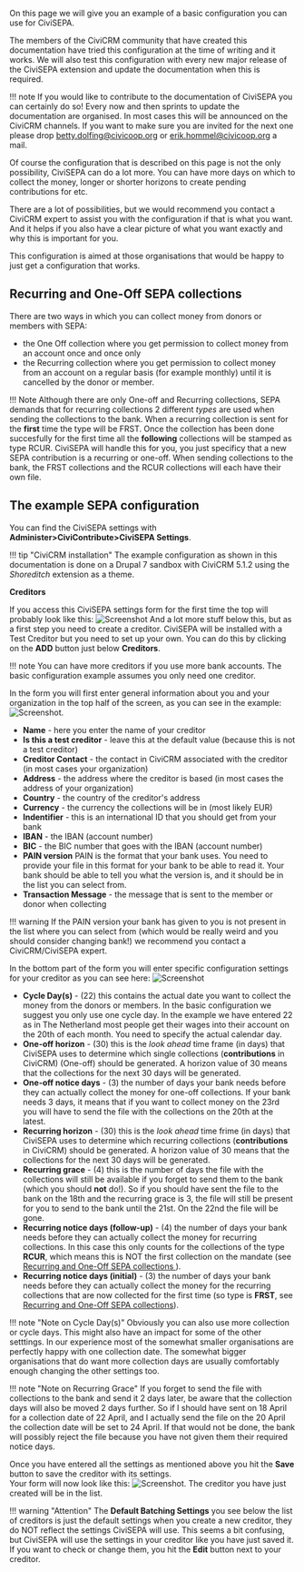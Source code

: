 On this page we will give you an example of a basic configuration you can use for CiviSEPA.

The members of the CiviCRM community that have created this documentation have tried this configuration at the time of writing and it works. We will also test this configuration with every new major release of the CiviSEPA extension and update the documentation when this is required.

!!! note
    If you would like to contribute to the documentation of CiviSEPA you can certainly do so! Every  now and then sprints to update the documentation are organised. In most cases this will be announced on the CiviCRM channels. If you want to make sure you are invited for the next one please drop [betty.dolfing@civicoop.org](mailto:betty.dolfing@civicoop.org) or [erik.hommel@civicoop.org](mailto:erik.hommel@civicoop.org) a mail.
    
Of course the configuration that is described on this page is not the only possibility, CiviSEPA can do a lot more. 
You can have more days on which to collect the money, longer or shorter horizons to create pending contributions for etc. 

There are a lot of possibilities, but we would recommend you contact a CiviCRM expert to assist you with the configuration if that is what you want.
And it helps if you also have a clear picture of what you want exactly and why this is important for you.

This configuration is aimed at those organisations that would be happy to just get a configuration that works.

## Recurring and One-Off SEPA collections
There are two ways in which you can collect money from donors or members with SEPA:

* the One Off collection where you get permission to collect money from an account once and once only
* the Recurring collection where you get permission to collect money from an account on a regular basis (for example monthly) until it is cancelled by the donor or member. 

!!! Note
    Although there are only One-off and Recurring collections, SEPA demands that for recurring collections 2 different _types_ are used when sending the collections to the bank. When a recurring collection is sent for the **first** time the type will be FRST.
    Once the collection has been done succesfully for the first time all the **following** collections will be stamped as type RCUR. CiviSEPA will handle this for you, you just specificy that a new SEPA contribution is a recurring or one-off. When sending collections to the bank, the FRST collections and the RCUR collections will each have their own file.
    
## The example SEPA configuration
You can find the CiviSEPA settings with **Administer>CiviContribute>CiviSEPA Settings**.

!!! tip "CiviCRM installation"
    The example configuration as shown in this documentation is done on a Drupal 7 sandbox with CiviCRM 5.1.2 using the _Shoreditch_ extension as a theme.

**Creditors**

If you access this CiviSEPA settings form for the first time the top will probably look like this: ![Screenshot](/img/create-creditor.png)
And a lot more stuff below this, but as a first step you need to create a creditor. CiviSEPA will be installed with a Test Creditor but you need to set up your own.
You can do this by clicking on the **ADD** button just below **Creditors**.

!!! note
    You can have more creditors if you use more bank accounts. The basic configuration example assumes you only need one creditor.

In the form you will first enter general information about you and your organization in the top half of the screen, as you can see in the example: ![Screenshot](/img/add-creditor-first-part.png).
 
* **Name** - here you enter the name of your creditor
* **Is this a test creditor** - leave this at the default value (because this is not a test creditor)
* **Creditor Contact** - the contact in CiviCRM associated with the creditor (in most cases your organization)
* **Address** - the address where the creditor is based (in most cases the address of your organization)
* **Country** - the country of the creditor's address
* **Currency** - the currency the collections will be in (most likely EUR)
* **Indentifier** - this is an international ID that you should get from your bank 
* **IBAN** - the IBAN (account number)
* **BIC** - the BIC number that goes with the IBAN (account number)
* **PAIN version** PAIN is the format that your bank uses. You need to provide your file in this format for your bank to be able to read it. Your bank should be able to tell you what the version is, and it should be in the list you can select from.
* **Transaction Message** - the message that is sent to the member or donor when collecting

!!! warning
    If the PAIN version your bank has given to you is not present in the list where you can select from (which would be really weird and you should consider changing bank!) we recommend you contact a CiviCRM/CiviSEPA expert.
    
In the bottom part of the form you will enter specific configuration settings for your creditor as you can see here: ![Screenshot](/img/add-creditor-second-part.png)

* **Cycle Day(s)** - (22) this contains the actual date you want to collect the money from the donors or members. In the basic configuration we suggest you only use one cycle day. In the example we have entered 22 as in The Netherland most people get their wages into their account on the 20th of each month. You need to specify the actual calendar day.
* **One-off horizon** - (30) this is the _look ahead_ time frame (in days) that CiviSEPA uses to determine which single collections (**contributions** in CiviCRM) (One-off) should be generated. A horizon value of 30 means that the collections for the next 30 days will be generated.
* **One-off notice days** - (3) the number of days your bank needs before they can actually collect the money for one-off collections. If your bank needs 3 days, it means that if you want to collect money on the 23rd you will have to send the file with the collections on the 20th at the latest.
* **Recurring horizon** - (30) this is the _look ahead_ time frime (in days) that CiviSEPA uses to determine which recurring collections (**contributions** in CiviCRM) should be generated. A horizon value of 30 means that the collections for the next 30 days will be generated.
* **Recurring grace** - (4) this is the number of days the file with the collections will still be available if you forget to send them to the bank (which you should **not** do!). So if you should have sent the file to the bank on the 18th and the recurring grace is 3, the file will still be present for you to send to the bank until the 21st. On the 22nd the file will be gone.
* **Recurring notice days (follow-up)** - (4) the number of days your bank needs before they can actually collect the money for recurring collections. In this case this only counts for the collections of the type **RCUR**, which means this is NOT the first collection on the mandate (see [Recurring and One-Off SEPA collections
](#recurring-and-one-off-sepa-collections)).
* **Recurring notice days (initial)** - (3) the number of days your bank needs before they can actually collect the money for the recurring collections that are now collected for the first time (so type is **FRST**, see [Recurring and One-Off SEPA collections](#recurring-and-one-off-sepa-collections)).

!!! note "Note on Cycle Day(s)"
    Obviously you can also use more collection or cycle days. This might also have an impact for some of the other setttings.
    In our experience most of the somewhat smaller organisations are perfectly happy with one collection date. The somewhat bigger organisations that do want more collection days are usually comfortably enough changing the other settings too.
    
!!! note "Note on Recurring Grace"
    If you forget to send the file with collections to the bank and send it 2 days later, be aware that the collection days will also be moved 2 days further. 
    So if I should have sent on 18 April for a collection date of 22 April, and I actually send the file on the 20 April the collection date will be set to 24 April. If that would not be done, the bank will possibly reject the file because you have not given them their required notice days. 

Once you have entered all the settings as mentioned above you hit the **Save** button to save the creditor with its settings.                                                                                                                                                                                                                                                               
Your form will now look like this: ![Screenshot](/img/saved-creditor.png). The creditor you have just created will be in the list.                                                                                                                                                                                                                                                          
                                                                                                                                                                                                                                                                                                                                                                                            
!!! warning "Attention"
    The **Default Batching Settings** you see below the list of creditors is just the default settings when you create a new creditor, they do NOT reflect the settings CiviSEPA will use. This seems a bit confusing, but CiviSEPA will use the settings in your creditor like you have just saved it. If you want to check or change them, you hit the **Edit** button next to your creditor. 